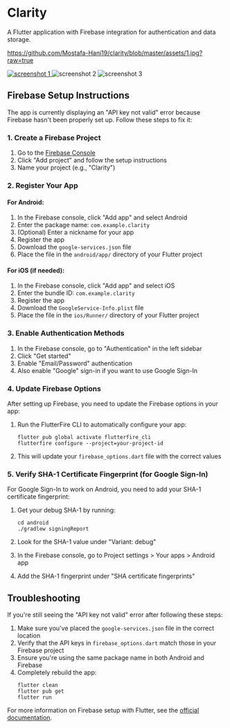 # Clarity

A Flutter application with Firebase integration for authentication and data storage.

https://github.com/Mostafa-Hani19/clarity/blob/master/assets/1.jpg?raw=true

[![screenshot 1](https://github.com/Mostafa-Hani19/clarity/blob/main/assets/1.jpg?raw=true)
](https://github.com/Mostafa-Hani19/clarity/blob/master/assets/1.jpg?raw=true
)![screenshot 2](https://github.com/Mostafa-Hani19/clarity/blob/main/assets/2.jpg?raw=true)
![screenshot 3](https://github.com/Mostafa-Hani19/clarity/blob/main/assets/3.jpg?raw=true)



## Firebase Setup Instructions

The app is currently displaying an "API key not valid" error because Firebase hasn't been properly set up. Follow these steps to fix it:

### 1. Create a Firebase Project

1. Go to the [Firebase Console](https://console.firebase.google.com/)
2. Click "Add project" and follow the setup instructions
3. Name your project (e.g., "Clarity")

### 2. Register Your App

#### For Android:

1. In the Firebase console, click "Add app" and select Android
2. Enter the package name: `com.example.clarity`
3. (Optional) Enter a nickname for your app
4. Register the app
5. Download the `google-services.json` file
6. Place the file in the `android/app/` directory of your Flutter project

#### For iOS (if needed):

1. In the Firebase console, click "Add app" and select iOS
2. Enter the bundle ID: `com.example.clarity`
3. Register the app
4. Download the `GoogleService-Info.plist` file
5. Place the file in the `ios/Runner/` directory of your Flutter project

### 3. Enable Authentication Methods

1. In the Firebase console, go to "Authentication" in the left sidebar
2. Click "Get started" 
3. Enable "Email/Password" authentication
4. Also enable "Google" sign-in if you want to use Google Sign-In

### 4. Update Firebase Options

After setting up Firebase, you need to update the Firebase options in your app:

1. Run the FlutterFire CLI to automatically configure your app:
   ```
   flutter pub global activate flutterfire_cli
   flutterfire configure --project=your-project-id
   ```

2. This will update your `firebase_options.dart` file with the correct values

### 5. Verify SHA-1 Certificate Fingerprint (for Google Sign-In)

For Google Sign-In to work on Android, you need to add your SHA-1 certificate fingerprint:

1. Get your debug SHA-1 by running:
   ```
   cd android
   ./gradlew signingReport
   ```
   
2. Look for the SHA-1 value under "Variant: debug"
3. In the Firebase console, go to Project settings > Your apps > Android app
4. Add the SHA-1 fingerprint under "SHA certificate fingerprints"

## Troubleshooting

If you're still seeing the "API key not valid" error after following these steps:

1. Make sure you've placed the `google-services.json` file in the correct location
2. Verify that the API keys in `firebase_options.dart` match those in your Firebase project
3. Ensure you're using the same package name in both Android and Firebase
4. Completely rebuild the app:
   ```
   flutter clean
   flutter pub get
   flutter run
   ```

For more information on Firebase setup with Flutter, see the [official documentation](https://firebase.google.com/docs/flutter/setup).
